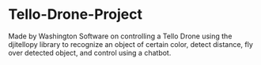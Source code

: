 # Tello-Drone-Project
Made by Washington Software on controlling a Tello Drone using the djitellopy library to recognize an object of certain color, detect distance, fly over detected object, and control using a chatbot.
